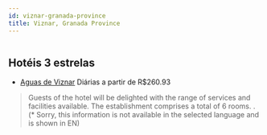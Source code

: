 ```yaml
---
id: viznar-granada-province
title: Viznar, Granada Province
---
```


<center><img src="https://assets.cosmos-data.com/1/06b594f0ed91395e714a832d815c6c08/391595.jpg" alt="" /></center>


## Hotéis 3 estrelas

-    [Aguas de Viznar](https://www.hurb.com/hoteis/viznar/aguas-de-viznar-JNP-JP670152?cmp=18055) Diárias a partir de R$260.93
   > Guests of the hotel will be delighted with the range of services and facilities available. The establishment comprises a total of 6 rooms.
. (* Sorry, this information is not available in the selected language and is shown in EN) 
